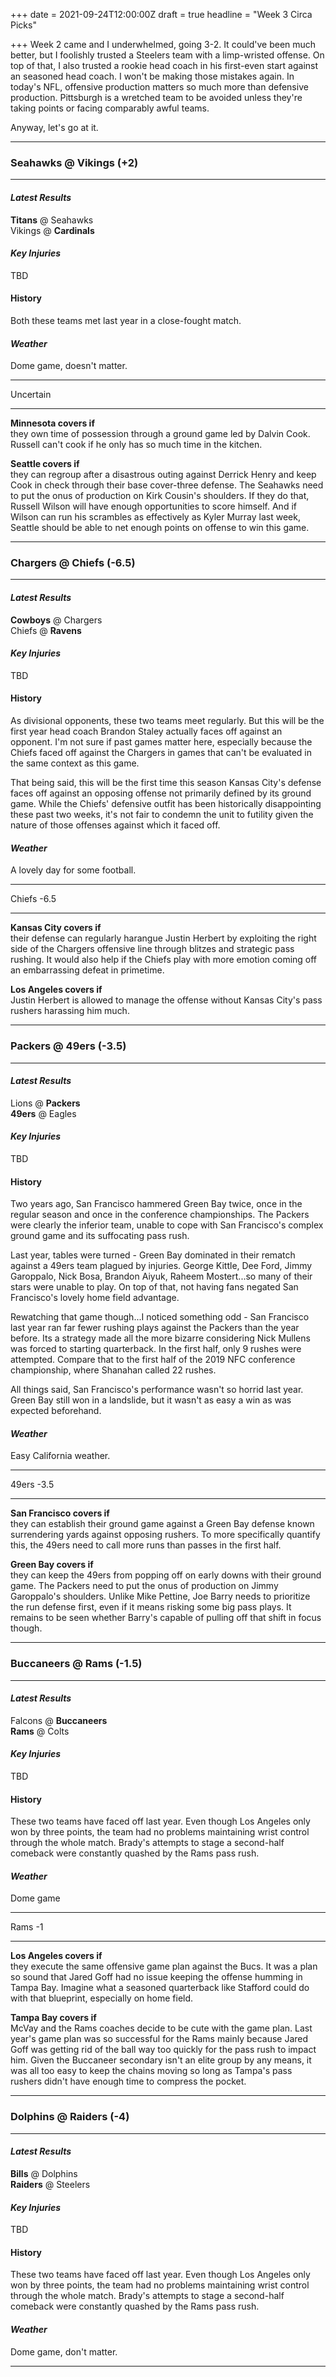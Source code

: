 +++
date = 2021-09-24T12:00:00Z
draft = true
headline = "Week 3 Circa Picks"

+++
Week 2 came and I underwhelmed, going 3-2. It could've been much better, but I foolishly trusted a Steelers team with a limp-wristed offense. On top of that, I also trusted a rookie head coach in his first-even start against an seasoned head coach. I won't be making those mistakes again. In today's NFL, offensive production matters so much more than defensive production. Pittsburgh is a wretched team to be avoided unless they're taking points or facing comparably awful teams.

Anyway, let's go at it.

***

### Seahawks @ Vikings (+2)

***

#### _Latest Results_

**Titans** @ Seahawks  
Vikings @ **Cardinals**

#### _Key Injuries_

TBD

#### History

Both these teams met last year in a close-fought match.

#### _Weather_

Dome game, doesn't matter.

***

Uncertain

***

**Minnesota covers if**  
they own time of possession through a ground game led by Dalvin Cook. Russell can't cook if he only has so much time in the kitchen.

**Seattle covers if**  
they can regroup after a disastrous outing against Derrick Henry and keep Cook in check through their base cover-three defense. The Seahawks need to put the onus of production on Kirk Cousin's shoulders. If they do that, Russell Wilson will have enough opportunities to score himself. And if Wilson can run his scrambles as effectively as Kyler Murray last week, Seattle should be able to net enough points on offense to win this game.

***

### Chargers @ Chiefs (-6.5)

***

#### _Latest Results_

**Cowboys** @ Chargers  
Chiefs @ **Ravens**

#### _Key Injuries_

TBD

#### History

As divisional opponents, these two teams meet regularly. But this will be the first year head coach Brandon Staley actually faces off against an opponent. I'm not sure if past games matter here, especially because the Chiefs faced off against the Chargers in games that can't be evaluated in the same context as this game.

That being said, this will be the first time this season Kansas City's defense faces off against an opposing offense not primarily defined by its ground game. While the Chiefs' defensive outfit has been historically disappointing these past two weeks, it's not fair to condemn the unit to futility given the nature of those offenses against which it faced off.

#### _Weather_

A lovely day for some football.

***

Chiefs -6.5

***

**Kansas City covers if**  
their defense can regularly harangue Justin Herbert by exploiting the right side of the Chargers offensive line through blitzes and strategic pass rushing. It would also help if the Chiefs play with more emotion coming off an embarrassing defeat in primetime.

**Los Angeles covers if**  
Justin Herbert is allowed to manage the offense without Kansas City's pass rushers harassing him much.

***

### Packers @ 49ers (-3.5)

***

#### _Latest Results_

Lions @ **Packers**  
**49ers** @ Eagles

#### _Key Injuries_

TBD

#### History

Two years ago, San Francisco hammered Green Bay twice, once in the regular season and once in the conference championships. The Packers were clearly the inferior team, unable to cope with San Francisco's complex ground game and its suffocating pass rush.

Last year, tables were turned - Green Bay dominated in their rematch against a 49ers team plagued by injuries. George Kittle, Dee Ford, Jimmy Garoppalo, Nick Bosa, Brandon Aiyuk, Raheem Mostert...so many of their stars were unable to play. On top of that, not having fans negated San Francisco's lovely home field advantage.

Rewatching that game though...I noticed something odd - San Francisco last year ran far fewer rushing plays against the Packers than the year before. Its a strategy made all the more bizarre considering Nick Mullens was forced to starting quarterback. In the first half, only 9 rushes were attempted. Compare that to the first half of the 2019 NFC conference championship, where Shanahan called 22 rushes.

All things said, San Francisco's performance wasn't so horrid last year. Green Bay still won in a landslide, but it wasn't as easy a win as was expected beforehand.

#### _Weather_

Easy California weather.

***

49ers -3.5

***

**San Francisco covers if**  
they can establish their ground game against a Green Bay defense known surrendering yards against opposing rushers. To more specifically quantify this, the 49ers need to call more runs than passes in the first half.

**Green Bay covers if**  
they can keep the 49ers from popping off on early downs with their ground game. The Packers need to put the onus of production on Jimmy Garoppalo's shoulders. Unlike Mike Pettine, Joe Barry needs to prioritize the run defense first, even if it means risking some big pass plays. It remains to be seen whether Barry's capable of pulling off that shift in focus though.

***

### Buccaneers @ Rams (-1.5)

***

#### _Latest Results_

Falcons @ **Buccaneers**  
**Rams** @ Colts

#### _Key Injuries_

TBD

#### History

These two teams have faced off last year. Even though Los Angeles only won by three points, the team had no problems maintaining wrist control through the whole match. Brady's attempts to stage a second-half comeback were constantly quashed by the Rams pass rush.

#### _Weather_

Dome game

***

Rams -1

***

**Los Angeles covers if**  
they execute the same offensive game plan against the Bucs. It was a plan so sound that Jared Goff had no issue keeping the offense humming in Tampa Bay. Imagine what a seasoned quarterback like Stafford could do with that blueprint, especially on home field.

**Tampa Bay covers if**  
McVay and the Rams coaches decide to be cute with the game plan. Last year's game plan was so successful for the Rams mainly because Jared Goff was getting rid of the ball way too quickly for the pass rush to impact him. Given the Buccaneer secondary isn't an elite group by any means, it was all too easy to keep the chains moving so long as Tampa's pass rushers didn't have enough time to compress the pocket.

***

### Dolphins @ Raiders (-4)

***

#### _Latest Results_

**Bills** @ Dolphins  
**Raiders** @ Steelers

#### _Key Injuries_

TBD

#### History

These two teams have faced off last year. Even though Los Angeles only won by three points, the team had no problems maintaining wrist control through the whole match. Brady's attempts to stage a second-half comeback were constantly quashed by the Rams pass rush.

#### _Weather_

Dome game, don't matter.

***